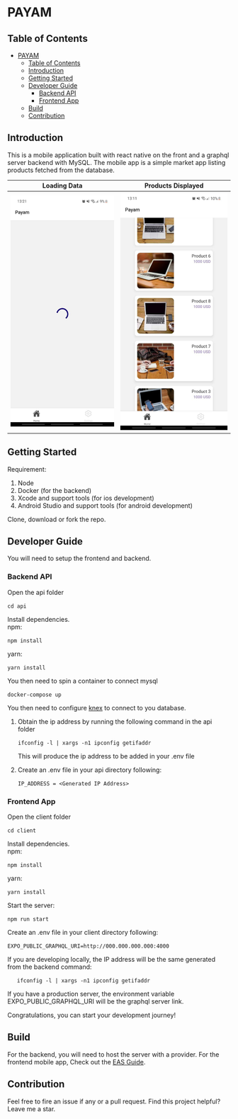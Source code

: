 # PAYAM

## Table of Contents

- [PAYAM](#payam)
  - [Table of Contents](#table-of-contents)
  - [Introduction](#introduction)
  - [Getting Started](#getting-started)
  - [Developer Guide](#developer-guide)
    - [Backend API](#backend-api)
    - [Frontend App](#frontend-app)
  - [Build](#build)
  - [Contribution](#contribution)

## Introduction
This is a mobile application built with react native on the front and a graphql server backend with MySQL. The mobile app is a simple market app listing products fetched from the database.

| Loading Data | Products Displayed |
|--------------|--------------------|
| ![Loading](client/docs/loading.jpg) | ![Products](client/docs/data.jpg) |
## Getting Started
Requirement:
1. Node
2. Docker (for the backend)
3. Xcode and support tools (for ios development)
4. Android Studio and support tools (for android development)

Clone, download or fork the repo.

## Developer Guide
You will need to setup the frontend and backend.

### Backend API
Open the api folder
```$
cd api
```
Install dependencies. <br/>
npm:
```npm
npm install
```
yarn:
```yarn
yarn install
```
You then need to spin a container to connect mysql
```
docker-compose up
```
You then need to configure [knex](https://knexjs.org/guide/#browser) to connect to you database.
1. Obtain the ip address by running the following command in the api folder
   ```
   ifconfig -l | xargs -n1 ipconfig getifaddr
   ```
   This will produce the ip address to be added in your .env file

2. Create an .env file in your api directory following:
   ```.env
   IP_ADDRESS = <Generated IP Address>
   ```
### Frontend App
Open the client folder
```$
cd client
```
Install dependencies. <br/>
npm:
```npm
npm install
```
yarn:
```yarn
yarn install
```
Start the server:
```npm
npm run start
```
Create an .env file in your client directory following:
```.env
EXPO_PUBLIC_GRAPHQL_URI=http://000.000.000.000:4000
```
If you are developing locally, the IP address will be the same generated from the backend command:
```
   ifconfig -l | xargs -n1 ipconfig getifaddr
```

If you have a production server, the environment variable EXPO_PUBLIC_GRAPHQL_URI will be the graphql server link.

Congratulations, you can start your development journey!

## Build
For the backend, you will need to host the server with a provider. For the frontend mobile app, Check out the [EAS Guide](https://docs.expo.dev/build/introduction/).

## Contribution
Feel free to fire an issue if any or a pull request.
Find this project helpful? Leave me a star.